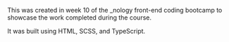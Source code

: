 This was created in week 10 of the _nology front-end coding bootcamp to showcase the work completed during the course.

It was built using HTML, SCSS, and TypeScript.
